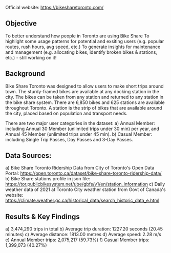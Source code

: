 Official website: https://bikesharetoronto.com/

## Objective
To better understand how people in Toronto are using Bike Share
To highlight some usage patterns for potential and exsiting users (e.g. popular routes, rush hours, avg speed, etc.)
To generate insights for maintenance and management (e.g. allocating bikes, identify broken bikes & stations, etc.) - still working on it!

## Background
Bike Share Toronto was designed to allow users to make short trips around town. The sturdy-framed bikes are available at any docking station in the city. The bikes can be taken from any station and returned to any station in the bike share system. There are 6,850 bikes and 625 stations are available throughout Toronto. A station is the strip of bikes that are available around the city, placed based on population and transport needs.

There are two major user categories in the dataset:
a) Annual Member: including Annual 30 Member (unlimited trips under 30 min) per year, and Annual 45 Member (unlimited trips under 45 min).
b) Casual Member: including Single Trip Passes, Day Passes and 3-Day Passes.

## Data Sources:
a) Bike Share Toronto Ridership Data from City of Toronto's Open Data Portal: https://open.toronto.ca/dataset/bike-share-toronto-ridership-data/
b) Bike Share stations profile in json file: https://tor.publicbikesystem.net/ube/gbfs/v1/en/station_information
c) Daily weather data of 2021 at Toronto City weather station from Govt of Canada's website: https://climate.weather.gc.ca/historical_data/search_historic_data_e.html

## Results & Key Findings
a) 3,474,290 trips in total
b) Average trip duration: 1227.20 seconds (20.45 minutes)
c) Average distance: 1813.00 metres
d) Average speed: 2.28 m/s
e) Annual Member trips: 2,075,217 (59.73%)
f) Casual Member trips: 1,399,073 (40.27%)

